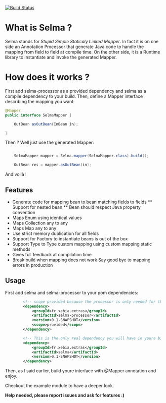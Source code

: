 <!--                                                                           -->
<!--  Copyright 2013 Séven Le Mesle                                            -->
<!--                                                                           -->
<!--  Licensed under the Apache License, Version 2.0 (the "License");          -->
<!--  you may not use this file except in compliance with the License.         -->
<!--  You may obtain a copy of the License at                                  -->
<!--                                                                           -->
<!--           http://www.apache.org/licenses/LICENSE-2.0                      -->
<!--                                                                           -->
<!--  Unless required by applicable law or agreed to in writing, software      -->
<!--  distributed under the License is distributed on an "AS IS" BASIS,        -->
<!--  WITHOUT WARRANTIES OR CONDITIONS OF ANY KIND, either express or implied. -->
<!--  See the License for the specific language governing permissions and      -->
<!--  limitations under the License.                                           -->
<!--                                                                           -->

[![Build Status](https://buildhive.cloudbees.com/job/slemesle/job/selma/badge/icon)](https://buildhive.cloudbees.com/job/slemesle/job/selma/)

# What is Selma ?

Selma stands for *Stupid Simple Staticaly Linked Mapper*.
In fact it is on one side an Annotation Processor that generate Java code to handle the mapping from field to field at compile time. On the other side, it is a Runtime library to instantiate and invoke the generated Mapper.


# How does it works ?

First add selma-processor as a provided dependency and selma as a compile dependency to your build.
Then, define a Mapper interface describing the mapping you want:

```java
@Mapper
public interface SelmaMapper {

    OutBean asOutBean(InBean in);

}
```

Then ? Well just use the generated Mapper:

```java

    SelmaMapper mapper = Selma.mapper(SelmaMapper.class).build();

    OutBean res = mapper.asOutBean(in);

```

And voilà !

## Features

* Generate code for mapping bean to bean matching fields to fields
** Support for nested bean
** Bean should respect Java property convention
* Maps Enum using identical values
* Maps Collection any to any
* Maps Map any to any
* Use strict memory duplication for all fields
* Support for Factory to instantiate beans is out of the box
* Support Type to Type custom mapping using custom mapping static methods
* Gives full feedback at compilation time
* Break build when mapping does not work Say good bye to mapping errors in production

## Usage

First add selma and selma-processor to your pom dependencies:
```xml
        <!-- scope provided because the processor is only needed for the compiler -->
        <dependency>
            <groupId>fr.xebia.extras</groupId>
            <artifactId>selma-processor</artifactId>
            <version>0.1-SNAPSHOT</version>
            <scope>provided</scope>
        </dependency>

        <!-- This is the only real dependency you will have in youre binaries -->
        <dependency>
            <groupId>fr.xebia.extras</groupId>
            <artifactId>selma</artifactId>
            <version>0.1-SNAPSHOT</version>
        </dependency>
```

Then, as I said earlier, build youre interface with @Mapper annotation and enjoy.

Checkout the example module to have a deeper look.

**Help needed, please report issues and ask for features :)**

